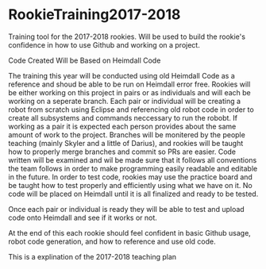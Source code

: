 # RookieTraining2017-2018
Training tool for the 2017-2018 rookies. 
Will be used to build the rookie's confidence in how to use Github and working on a project.

Code Created Will be Based on Heimdall Code

The training this year will be conducted using old Heimdall Code as a reference and shoud be able to be run on Heimdall error free.
Rookies will be either working on this project in pairs or as individuals and will each be working on a seperate branch. Each pair
or individual will be creating a robot from scratch using Eclipse and referencing old robot code in order to create all subsystems and 
commands neccessary to run the robobt. If working as a pair it is expected each person provides about the same amount of work to the
project. Branches will be monitered by the people teaching (mainly Skyler and a little of Darius), and rookies will be taught how to
properly merge branches and commit so PRs are easier. Code written will be examined and wil be made sure that it follows all 
conventions the team follows in order to make programming easily readable and editable in the future. In order to test code, rookies may 
use the practice board and be taught how to test properly and efficiently using what we have on it. No code will be placed on Heimdall
until it is all finalized and ready to be tested.

Once each pair or individual is ready they will be able to test and upload code onto Heimdall and see if it works or not.

At the end of this each rookie should feel confident in basic Github usage, robot code generation, and how to reference and use old code.

This is a explination of the 2017-2018 teaching plan 
